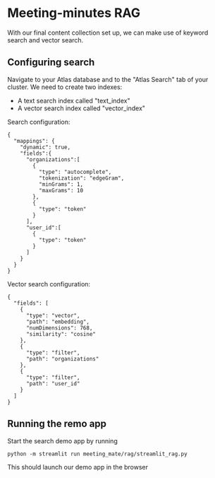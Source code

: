 # Meeting-minutes RAG
With our final content collection set up, we can make use of keyword search and vector search.

## Configuring search

Navigate to your Atlas database and to the "Atlas Search" tab of your cluster. We need to create two indexes:
- A text search index called "text_index"
- A vector search index called "vector_index"

Search configuration:
```
{
  "mappings": {
    "dynamic": true,
    "fields":{
      "organizations":[
        {
          "type": "autocomplete",
          "tokenization": "edgeGram",
          "minGrams": 1,
          "maxGrams": 10
        },
        {
          "type": "token"
        }
      ],
      "user_id":[
        {
          "type": "token"
        }
      ]
    }
  }
}
```

Vector search configuration:
```
{
  "fields": [
    {
      "type": "vector",
      "path": "embedding",
      "numDimensions": 768,
      "similarity": "cosine"
    },
    {
      "type": "filter",
      "path": "organizations"
    },
    {
      "type": "filter",
      "path": "user_id"
    }
  ]
}
```

## Running the remo app

Start the search demo app by running
```
python -m streamlit run meeting_mate/rag/streamlit_rag.py
```
This should launch our demo app in the browser